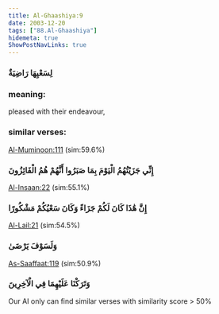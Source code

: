 ```yaml
---
title: Al-Ghaashiya:9
date: 2003-12-20
tags: ["88.Al-Ghaashiya"]
hidemeta: true 
ShowPostNavLinks: true 
---
```

### لِسَعْيِهَا رَاضِيَةٌ
### meaning: 
pleased with their endeavour,
### similar verses: 

[Al-Muminoon:111](/23/111) (sim:59.6%)

### إِنِّي جَزَيْتُهُمُ الْيَوْمَ بِمَا صَبَرُوا أَنَّهُمْ هُمُ الْفَائِزُونَ

[Al-Insaan:22](/76/22) (sim:55.1%)

### إِنَّ هَٰذَا كَانَ لَكُمْ جَزَاءً وَكَانَ سَعْيُكُمْ مَشْكُورًا

[Al-Lail:21](/92/21) (sim:54.5%)

### وَلَسَوْفَ يَرْضَىٰ

[As-Saaffaat:119](/37/119) (sim:50.9%)

### وَتَرَكْنَا عَلَيْهِمَا فِي الْآخِرِينَ

Our AI only can find similar verses with similarity score > 50% 
